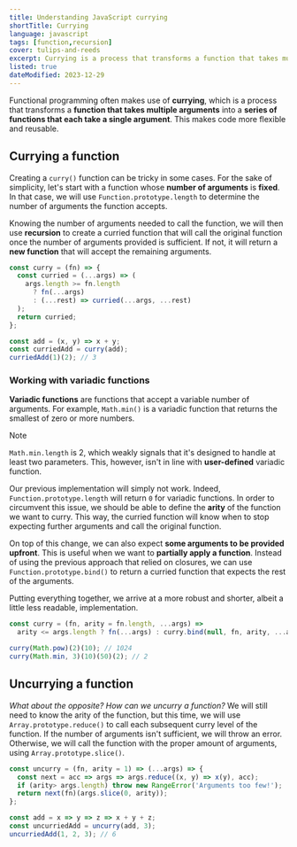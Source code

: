 ```yaml
---
title: Understanding JavaScript currying
shortTitle: Currying
language: javascript
tags: [function,recursion]
cover: tulips-and-reeds
excerpt: Currying is a process that transforms a function that takes multiple arguments into a series of functions that each take a single argument.
listed: true
dateModified: 2023-12-29
---
```


Functional programming often makes use of **currying**, which is a process that transforms a **function that takes multiple arguments** into a **series of functions that each take a single argument**. This makes code more flexible and reusable.

## Currying a function

Creating a `curry()` function can be tricky in some cases. For the sake of simplicity, let's start with a function whose **number of arguments** is **fixed**. In that case, we will use `Function.prototype.length` to determine the number of arguments the function accepts.

Knowing the number of arguments needed to call the function, we will then use **recursion** to create a curried function that will call the original function once the number of arguments provided is sufficient. If not, it will return a **new function** that will accept the remaining arguments.

```js
const curry = (fn) => {
  const curried = (...args) => (
    args.length >= fn.length
      ? fn(...args)
      : (...rest) => curried(...args, ...rest)
  );
  return curried;
};

const add = (x, y) => x + y;
const curriedAdd = curry(add);
curriedAdd(1)(2); // 3
```

### Working with variadic functions

**Variadic functions** are functions that accept a variable number of arguments. For example, `Math.min()` is a variadic function that returns the smallest of zero or more numbers.

> [!NOTE]
>
> `Math.min.length` is 2, which weakly signals that it's designed to handle at least two parameters. This, however, isn't in line with **user-defined** variadic function.

Our previous implementation will simply not work. Indeed, `Function.prototype.length` will return `0` for variadic functions. In order to circumvent this issue, we should be able to define the **arity** of the function we want to curry. This way, the curried function will know when to stop expecting further arguments and call the original function.

On top of this change, we can also expect **some arguments to be provided upfront**. This is useful when we want to **partially apply a function**. Instead of using the previous approach that relied on closures, we can use `Function.prototype.bind()` to return a curried function that expects the rest of the arguments.

Putting everything together, we arrive at a more robust and shorter, albeit a little less readable, implementation.

```js
const curry = (fn, arity = fn.length, ...args) =>
  arity <= args.length ? fn(...args) : curry.bind(null, fn, arity, ...args);

curry(Math.pow)(2)(10); // 1024
curry(Math.min, 3)(10)(50)(2); // 2
```

## Uncurrying a function

_What about the opposite? How can we uncurry a function?_ We will still need to know the arity of the function, but this time, we will use `Array.prototype.reduce()` to call each subsequent curry level of the function. If the number of arguments isn't sufficient, we will throw an error. Otherwise, we will call the function with the proper amount of arguments, using `Array.prototype.slice()`.

```js
const uncurry = (fn, arity = 1) => (...args) => {
  const next = acc => args => args.reduce((x, y) => x(y), acc);
  if (arity> args.length) throw new RangeError('Arguments too few!');
  return next(fn)(args.slice(0, arity));
};

const add = x => y => z => x + y + z;
const uncurriedAdd = uncurry(add, 3);
uncurriedAdd(1, 2, 3); // 6
```

